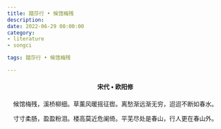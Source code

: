 ```yaml
---
title: 踏莎行 • 候馆梅残
description:
date: 2022-06-29 00:00:00
category:
- literature
- songci

tags: 踏莎行 • 候馆梅残

---
```


<div id="poem-author">
    宋代 • 欧阳修
</div>
<div id="poem-body">
<p class="poem-paragraph">候馆梅残，溪桥柳细。草薰风暖摇征辔。离愁渐远渐无穷，迢迢不断如春水。</p>
<p class="poem-paragraph">寸寸柔肠，盈盈粉泪。楼高莫近危阑倚。平芜尽处是春山，行人更在春山外。</p>

</div>

<style>

#poem-author {
    width: 100%;
    text-align: center;
    margin: 20px 0;
    font-weight: bold;
}
#poem-body {
    width: 100%;
    text-align: center;
}
.poem-paragraph {
    font-family: "仿宋"
}

</style>